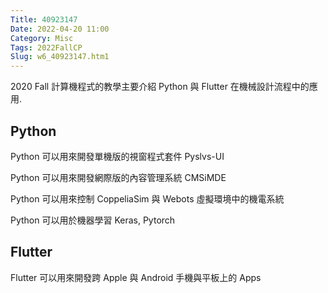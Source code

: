 ```yaml
---
Title: 40923147
Date: 2022-04-20 11:00
Category: Misc
Tags: 2022FallCP
Slug: w6_40923147.htm1
---
```


2020 Fall 計算機程式的教學主要介紹 Python 與 Flutter 在機械設計流程中的應用.

<!-- PELICAN_END_SUMMARY -->

Python
----

Python 可以用來開發單機版的視窗程式套件 Pyslvs-UI

Python 可以用來開發網際版的內容管理系統 CMSiMDE

Python 可以用來控制 CoppeliaSim 與 Webots 虛擬環境中的機電系統

Python 可以用於機器學習 Keras, Pytorch

Flutter
----

Flutter 可以用來開發跨 Apple 與 Android 手機與平板上的 Apps

